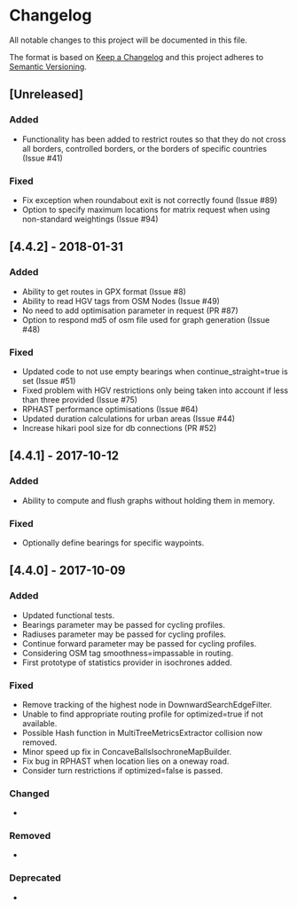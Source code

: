 # Changelog
All notable changes to this project will be documented in this file.

The format is based on [Keep a Changelog](http://keepachangelog.com/en/1.0.0/)
and this project adheres to [Semantic Versioning](http://semver.org/spec/v2.0.0.html).

## [Unreleased]
### Added
- Functionality has been added to restrict routes so that they do not cross all borders, controlled borders, or the borders of specific countries (Issue #41)

### Fixed
- Fix exception when roundabout exit is not correctly found (Issue #89)
- Option to specify maximum locations for matrix request when using non-standard weightings (Issue #94)

## [4.4.2] - 2018-01-31
### Added
- Ability to get routes in GPX format (Issue #8)
- Ability to read HGV tags from OSM Nodes (Issue #49)
- No need to add optimisation parameter in request (PR #87)
- Option to respond md5 of osm file used for graph generation (Issue #48)

### Fixed
- Updated code to not use empty bearings when continue_straight=true is set (Issue #51)
- Fixed problem with HGV restrictions only being taken into account if less than three provided (Issue #75)
- RPHAST performance optimisations (Issue #64)
- Updated duration calculations for urban areas (Issue #44)
- Increase hikari pool size for db connections (PR #52)

## [4.4.1] - 2017-10-12

### Added
- Ability to compute and flush graphs without holding them in memory.

### Fixed
- Optionally define bearings for specific waypoints.

## [4.4.0] - 2017-10-09
### Added
- Updated functional tests.
- Bearings parameter may be passed for cycling profiles.
- Radiuses parameter may be passed for cycling profiles.
- Continue forward parameter may be passed for cycling profiles.
- Considering OSM tag smoothness=impassable in routing.
- First prototype of statistics provider in isochrones added.

### Fixed
- Remove tracking of the highest node in DownwardSearchEdgeFilter.
- Unable to find appropriate routing profile for optimized=true if not available.
- Possible Hash function in MultiTreeMetricsExtractor collision now removed.
- Minor speed up fix in ConcaveBallsIsochroneMapBuilder.
- Fix bug in RPHAST when location lies on a oneway road.
- Consider turn restrictions if optimized=false is passed.

### Changed
- 

### Removed
- 

### Deprecated
-
